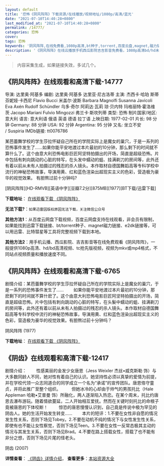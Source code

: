 ```yaml
---
layout: default
title: '恐怖《阴风阵阵》下载资源/在线播放/视频地址/1080p/高清/蓝光'
date: "2021-07-10T14:40:28+0800"
last_modified_at: "2021-07-10T14:40:28+0800"
permalink: /14777/
categories: 恐怖
cover:
tags: 恐怖
keywords: '阴风阵阵,在线免费看,1080p高清,bt种子,torrent,百度云盘,magnet,磁力链,迅雷下载资源'
description: '《阴风阵阵》在线云播放手机西瓜影院吉吉影音免费看，1080p高清bd/hd未删减完整版和tc抢先枪版，mkv/mp4格式，附带bt/torrent种子、magnet/磁力链、百度云盘、网盘资源迅雷下载链接'
---
```


>内容采集生成，如果链接失效，多试几个。


## 《阴风阵阵》在线观看和高清下载-14777

导演: 达里奥·阿基多 编剧: 达里奥·阿基多 达里亚·尼古洛蒂 主演: 杰西卡·哈珀 斯蒂芬妮娅·卡西尼 Flavio Bucci 米盖尔·波斯 Barbara Magnolfi Susanna Javicoli Eva Axén Rudolf Schündler 乌多·奇尔 阿莉达·瓦莉 琼·贝内特 玛格丽特·霍洛维茨 Jacopo Mariani Fulvio Mingozzi 弗兰卡·斯坎列蒂 类型: 恐怖 制片国家/地区: 意大利 语言: 意大利语 俄语 英语 德语 拉丁语 上映日期: 1977-02-01 片长: 98 分钟 Germany: 88 分钟 USA: 92 分钟 Argentina: 95 分钟 又名: 坐立不安 / Suspiria IMDb链接: tt0076786

某芭蕾舞学校的学生莎拉怀疑自己所在的学院实际上是魔女的巢穴，于是一系列的恐怖事件发生了……如果你能平安地渡过本片最初的10分钟，那么剩下的时间就不算什么了。这个由意大利恐怖电影巨匠阿坚特拍摄出的开场，简直是超级恐怖。片中包括有刺向跳动的心脏的特写，在头发中蠕动的蛆、挂满剃刀的房间等，此外还有着以前从未有人拍摄过的残忍的杀人镜头。本作取材自德国舞蹈高等专科学校中流行的神秘恐怖故事，导演用黄、红和蓝色渲染出超现实主义的色彩，营造极为豪华的视觉效果。 有胆熬过前十分钟吗?


[阴风阵阵][HD-RMVB][英语中字][豆瓣7.2分][875MB][1977][BT下载/迅雷下载]

**下载地址**： [在线观看下载 《阴风阵阵》](https://www.btdx8.com/torrent/suspiria_1977.html) 


**无法下载?**：`如果迅雷因版权原因无法下载，关注微信公众号 `

**其他方法1**：从百度云网盘下载视频，百度云网盘支持在线观看，非会员有限制，如果能找到迅雷下载链接、bt/torrent种子、magnet磁力链接、e2dk链接等，可以用迅雷、比特彗星等工具将完整视频下载到本地。

**其他方法2**：用手机云播、西瓜影院、吉吉影音等在线免费观看《阴风阵阵》，一般提供1080p高清、hd/bd高清视频、tc抢先版视频，视频为mkv或mp4格式，不同站点视频质量和播放速度不同。


## 《阴风阵阵》在线观看和高清下载-6765

剧情介绍：某芭蕾舞学校的学生莎拉怀疑自己所在的学院实际上是魔女的巢穴，于是一系列的恐怖事件发生了…… 　　如果你能平安地渡过本片最初的10分钟，那麽剩下的时间就不算什麽了。这个由意大利恐怖电影巨匠阿坚特拍摄出的开场，简直是超级恐怖。片中包括有刺向跳动的心脏的特写，在头髮中蠕动的蛆、挂满剃刀的房间等，此外还有着以前从未有人拍摄过的残忍的杀人镜头。本作取材自德国舞蹈高等专科学校中流行的神秘恐怖故事，导演用黄、红和蓝色渲染出超现实主义的色彩，营造极为豪华的视觉效果。有胆熬过前十分钟吗？


阴风阵阵 (1977)

**下载地址**： [在线观看下载 《阴风阵阵》](https://www.btbtdy.me/btdy/dy219.html) 


## 《阴齿》在线观看和高清下载-12417

剧情介绍： 　　性感美丽的金发少女唐恩（Jess Weixler 杰丝•威克斯勒 饰）与大多数同龄人不同，她对性有着自己的认识。她坚持性必须以真挚的爱情为前提，并在学校代领一众志同道合的同学成立一个名为“承诺”的宣传团队。唐恩恪守童贞，并将此推广至整个组织。  　　但她冰冷的心却由于帅气的男孩托比（Hale Appleman 哈勒•艾普曼 饰）所融化，两人逐渐陷入热恋。在某个周末，托比约唐恩去瀑布游玩。随着情欲蔓延，二人开始相互爱抚。然而在关键时刻托比的命根子竟被唐恩的下体咬断！  　　惊恐的唐恩慢慢认识到，自己竟是传说中极为罕见的阴齿人。她的生活开始发生转变…… 　　本片的短评：1.不要在女性非自愿的情况发生性关系，否则下场见Tobey。2.不要在动机不纯的情况下与女性发生性关系，即使有也不能让女性察觉，否则下场见Teen。3.不要在女性一反常态极其主动的情况与其发生关系，否则下场见Brad。4.不要在路上搭载女性，搭载了也不能有非分之想，否则下场见片尾的怪老头。


阴齿 (2007)

**详情查看**： [《阴齿》详情介绍](/movie/12417/)， **查看更多**：[本站资源大全](/movie/t/all/)

